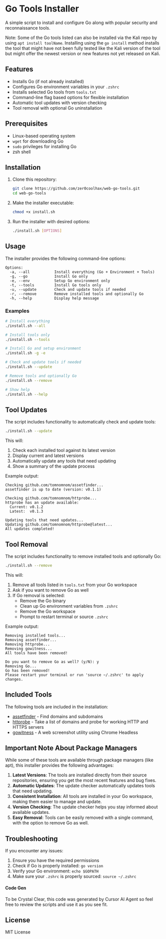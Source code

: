 # Go Tools Installer

A simple script to install and configure Go along with popular security and reconnaissance tools. 

Note: Some of the Go tools listed can also be installed via the Kali repo by using `apt install toolName`. Installing using the `go install` method installs the tool that might have not been fully tested like the Kali version of the tool but might offer the newest version or new features not yet released on Kali.

## Features

- Installs Go (if not already installed)
- Configures Go environment variables in your `.zshrc`
- Installs selected Go tools from `tools.txt`
- Command-line flag based options for flexible installation
- Automatic tool updates with version checking
- Tool removal with optional Go uninstallation

## Prerequisites

- Linux-based operating system
- `wget` for downloading Go
- `sudo` privileges for installing Go
- zsh shell

## Installation

1. Clone this repository:
   ```bash
   git clone https://github.com/zer0coolhax/web-go-tools.git
   cd web-go-tools
   ```

2. Make the installer executable:
   ```bash
   chmod +x install.sh
   ```

3. Run the installer with desired options:
   ```bash
   ./install.sh [OPTIONS]
   ```

## Usage

The installer provides the following command-line options:

```
Options:
  -a, --all           Install everything (Go + Environment + Tools)
  -g, --go            Install Go only
  -e, --env           Setup Go environment only
  -t, --tools         Install Go tools only
  -u, --update        Check and update tools if needed
  -r, --remove        Remove installed tools and optionally Go
  -h, --help          Display help message
```

### Examples

```bash
# Install everything
./install.sh --all

# Install tools only
./install.sh --tools

# Install Go and setup environment
./install.sh -g -e

# Check and update tools if needed
./install.sh --update

# Remove tools and optionally Go
./install.sh --remove

# Show help
./install.sh --help
```

## Tool Updates

The script includes functionality to automatically check and update tools:

```bash
./install.sh --update
```

This will:
1. Check each installed tool against its latest version
2. Display current and latest versions
3. Automatically update any tools that need updating
4. Show a summary of the update process

Example output:
```
Checking github.com/tomnomnom/assetfinder...
assetfinder is up to date (version: v0.1.1)

Checking github.com/tomnomnom/httprobe...
httprobe has an update available:
  Current: v0.1.2
  Latest:  v0.1.3

Updating tools that need updates...
Updating github.com/tomnomnom/httprobe@latest...
All updates completed!
```

## Tool Removal

The script includes functionality to remove installed tools and optionally Go:

```bash
./install.sh --remove
```

This will:
1. Remove all tools listed in `tools.txt` from your Go workspace
2. Ask if you want to remove Go as well
3. If Go removal is selected:
   - Remove the Go binary
   - Clean up Go environment variables from `.zshrc`
   - Remove the Go workspace
   - Prompt to restart terminal or source `.zshrc`

Example output:
```
Removing installed tools...
Removing assetfinder...
Removing httprobe...
Removing gowitness...
All tools have been removed!

Do you want to remove Go as well? (y/N): y
Removing Go...
Go has been removed!
Please restart your terminal or run 'source ~/.zshrc' to apply changes.
```

## Included Tools

The following tools are included in the installation:

- [assetfinder](https://github.com/tomnomnom/assetfinder) - Find domains and subdomains
- [httprobe](https://github.com/tomnomnom/httprobe) - Take a list of domains and probe for working HTTP and HTTPS servers
- [gowitness](https://github.com/sensepost/gowitness) - A web screenshot utility using Chrome Headless

## Important Note About Package Managers

While some of these tools are available through package managers (like apt), this installer provides the following advantages:

1. **Latest Versions**: The tools are installed directly from their source repositories, ensuring you get the most recent features and bug fixes.
2. **Automatic Updates**: The update checker automatically updates tools that need updating.
3. **Consistent Installation**: All tools are installed in your Go workspace, making them easier to manage and update.
4. **Version Checking**: The update checker helps you stay informed about available updates.
5. **Easy Removal**: Tools can be easily removed with a single command, with the option to remove Go as well.

## Troubleshooting

If you encounter any issues:

1. Ensure you have the required permissions
2. Check if Go is properly installed: `go version`
3. Verify your Go environment: `echo $GOPATH`
4. Make sure your `.zshrc` is properly sourced: `source ~/.zshrc`

#### Code Gen

To be Crystal Clear, this code was generated by Cursor AI Agent so feel free to review the scripts and use it as you see fit.

## License

MIT License 
